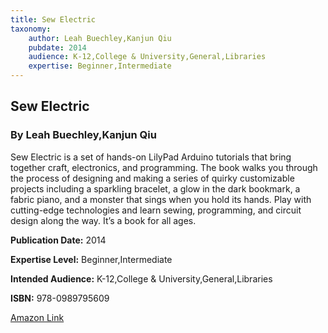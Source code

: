 ```yaml
---
title: Sew Electric
taxonomy:
	author: Leah Buechley,Kanjun Qiu
	pubdate: 2014
	audience: K-12,College & University,General,Libraries
	expertise: Beginner,Intermediate
---
```

## Sew Electric
### By Leah Buechley,Kanjun Qiu
Sew Electric is a set of hands-on LilyPad Arduino tutorials that bring together craft, electronics, and programming. The book walks you through the process of designing and making a series of quirky customizable projects including a sparkling bracelet, a glow in the dark bookmark, a fabric piano, and a monster that sings when you hold its hands. Play with cutting-edge technologies and learn sewing, programming, and circuit design along the way. It’s a book for all ages.

**Publication Date:** 2014

**Expertise Level:** Beginner,Intermediate

**Intended Audience:** K-12,College & University,General,Libraries

**ISBN:** 978-0989795609

[Amazon Link](https://www.amazon.com/Sew-Electric-Leah-Buechley/dp/0989795608)